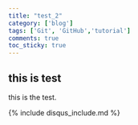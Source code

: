 ```yaml
---
title: "test_2"
category: ['blog']
tags: ['Git', 'GitHub','tutorial']
comments: true
toc_sticky: true
---
```


## this is test

this is the test.

{% include disqus_include.md %}